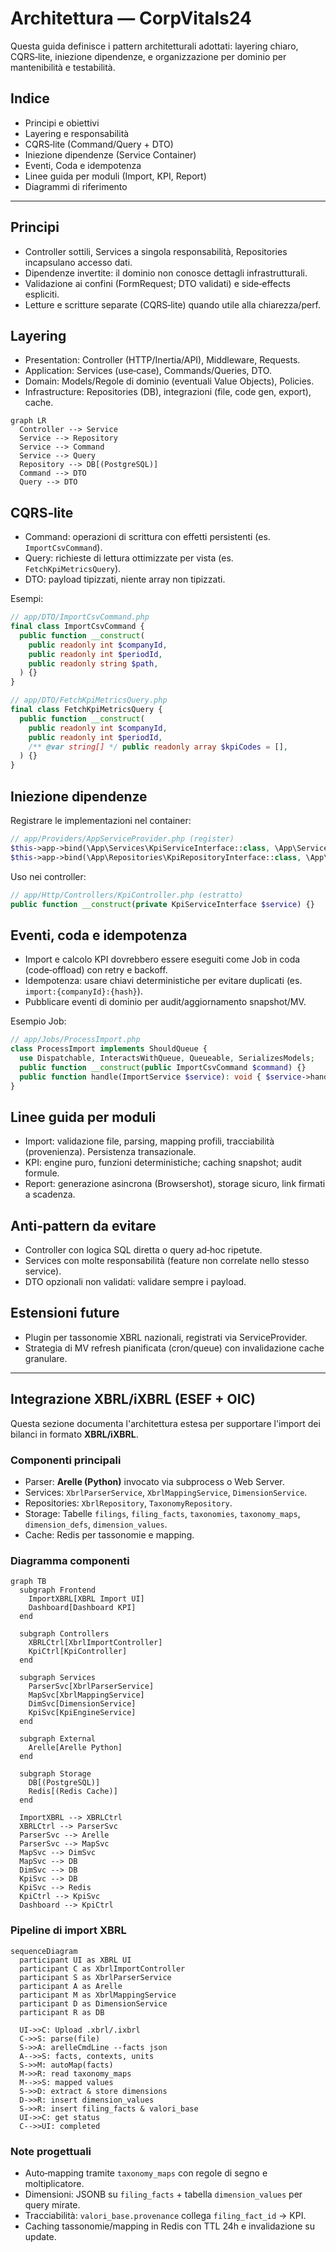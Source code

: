 # Architettura — CorpVitals24

Questa guida definisce i pattern architetturali adottati: layering chiaro, CQRS‑lite, iniezione dipendenze, e organizzazione per dominio per mantenibilità e testabilità.

## Indice
- Principi e obiettivi
- Layering e responsabilità
- CQRS‑lite (Command/Query + DTO)
- Iniezione dipendenze (Service Container)
- Eventi, Coda e idempotenza
- Linee guida per moduli (Import, KPI, Report)
- Diagrammi di riferimento

---

## Principi
- Controller sottili, Services a singola responsabilità, Repositories incapsulano accesso dati.
- Dipendenze invertite: il dominio non conosce dettagli infrastrutturali.
- Validazione ai confini (FormRequest; DTO validati) e side‑effects espliciti.
- Letture e scritture separate (CQRS‑lite) quando utile alla chiarezza/perf.

## Layering
- Presentation: Controller (HTTP/Inertia/API), Middleware, Requests.
- Application: Services (use‑case), Commands/Queries, DTO.
- Domain: Models/Regole di dominio (eventuali Value Objects), Policies.
- Infrastructure: Repositories (DB), integrazioni (file, code gen, export), cache.

```mermaid
graph LR
  Controller --> Service
  Service --> Repository
  Service --> Command
  Service --> Query
  Repository --> DB[(PostgreSQL)]
  Command --> DTO
  Query --> DTO
```

## CQRS‑lite
- Command: operazioni di scrittura con effetti persistenti (es. `ImportCsvCommand`).
- Query: richieste di lettura ottimizzate per vista (es. `FetchKpiMetricsQuery`).
- DTO: payload tipizzati, niente array non tipizzati.

Esempi:
```php
// app/DTO/ImportCsvCommand.php
final class ImportCsvCommand {
  public function __construct(
    public readonly int $companyId,
    public readonly int $periodId,
    public readonly string $path,
  ) {}
}

// app/DTO/FetchKpiMetricsQuery.php
final class FetchKpiMetricsQuery {
  public function __construct(
    public readonly int $companyId,
    public readonly int $periodId,
    /** @var string[] */ public readonly array $kpiCodes = [],
  ) {}
}
```

## Iniezione dipendenze
Registrare le implementazioni nel container:
```php
// app/Providers/AppServiceProvider.php (register)
$this->app->bind(\App\Services\KpiServiceInterface::class, \App\Services\KpiService::class);
$this->app->bind(\App\Repositories\KpiRepositoryInterface::class, \App\Repositories\KpiRepository::class);
```

Uso nei controller:
```php
// app/Http/Controllers/KpiController.php (estratto)
public function __construct(private KpiServiceInterface $service) {}
```

## Eventi, coda e idempotenza
- Import e calcolo KPI dovrebbero essere eseguiti come Job in coda (code‑offload) con retry e backoff.
- Idempotenza: usare chiavi deterministiche per evitare duplicati (es. `import:{companyId}:{hash}`).
- Pubblicare eventi di dominio per audit/aggiornamento snapshot/MV.

Esempio Job:
```php
// app/Jobs/ProcessImport.php
class ProcessImport implements ShouldQueue {
  use Dispatchable, InteractsWithQueue, Queueable, SerializesModels;
  public function __construct(public ImportCsvCommand $command) {}
  public function handle(ImportService $service): void { $service->handle($this->command); }
}
```

## Linee guida per moduli
- Import: validazione file, parsing, mapping profili, tracciabilità (provenienza). Persistenza transazionale.
- KPI: engine puro, funzioni deterministiche; caching snapshot; audit formule.
- Report: generazione asincrona (Browsershot), storage sicuro, link firmati a scadenza.

## Anti‑pattern da evitare
- Controller con logica SQL diretta o query ad‑hoc ripetute.
- Services con molte responsabilità (feature non correlate nello stesso service).
- DTO opzionali non validati: validare sempre i payload.

## Estensioni future
- Plugin per tassonomie XBRL nazionali, registrati via ServiceProvider.
- Strategia di MV refresh pianificata (cron/queue) con invalidazione cache granulare.

---

## Integrazione XBRL/iXBRL (ESEF + OIC)

Questa sezione documenta l'architettura estesa per supportare l'import dei bilanci in formato **XBRL/iXBRL**.

### Componenti principali
- Parser: **Arelle (Python)** invocato via subprocess o Web Server.
- Services: `XbrlParserService`, `XbrlMappingService`, `DimensionService`.
- Repositories: `XbrlRepository`, `TaxonomyRepository`.
- Storage: Tabelle `filings`, `filing_facts`, `taxonomies`, `taxonomy_maps`, `dimension_defs`, `dimension_values`.
- Cache: Redis per tassonomie e mapping.

### Diagramma componenti

```mermaid
graph TB
  subgraph Frontend
    ImportXBRL[XBRL Import UI]
    Dashboard[Dashboard KPI]
  end

  subgraph Controllers
    XBRLCtrl[XbrlImportController]
    KpiCtrl[KpiController]
  end

  subgraph Services
    ParserSvc[XbrlParserService]
    MapSvc[XbrlMappingService]
    DimSvc[DimensionService]
    KpiSvc[KpiEngineService]
  end

  subgraph External
    Arelle[Arelle Python]
  end

  subgraph Storage
    DB[(PostgreSQL)]
    Redis[(Redis Cache)]
  end

  ImportXBRL --> XBRLCtrl
  XBRLCtrl --> ParserSvc
  ParserSvc --> Arelle
  ParserSvc --> MapSvc
  MapSvc --> DimSvc
  MapSvc --> DB
  DimSvc --> DB
  KpiSvc --> DB
  KpiSvc --> Redis
  KpiCtrl --> KpiSvc
  Dashboard --> KpiCtrl
```

### Pipeline di import XBRL

```mermaid
sequenceDiagram
  participant UI as XBRL UI
  participant C as XbrlImportController
  participant S as XbrlParserService
  participant A as Arelle
  participant M as XbrlMappingService
  participant D as DimensionService
  participant R as DB

  UI->>C: Upload .xbrl/.ixbrl
  C->>S: parse(file)
  S->>A: arelleCmdLine --facts json
  A-->>S: facts, contexts, units
  S->>M: autoMap(facts)
  M->>R: read taxonomy_maps
  M-->>S: mapped values
  S->>D: extract & store dimensions
  D->>R: insert dimension_values
  S->>R: insert filing_facts & valori_base
  UI->>C: get status
  C-->>UI: completed
```

### Note progettuali
- Auto‑mapping tramite `taxonomy_maps` con regole di segno e moltiplicatore.
- Dimensioni: JSONB su `filing_facts` + tabella `dimension_values` per query mirate.
- Tracciabilità: `valori_base.provenance` collega `filing_fact_id` → KPI.
- Caching tassonomie/mapping in Redis con TTL 24h e invalidazione su update.

